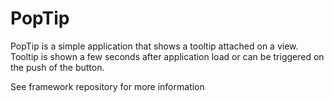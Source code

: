 # PopTip

PopTip is a simple application that shows a tooltip attached on a view. Tooltip is shown a few seconds after application load or can be triggered on the push of the button.

See framework repository for more information
